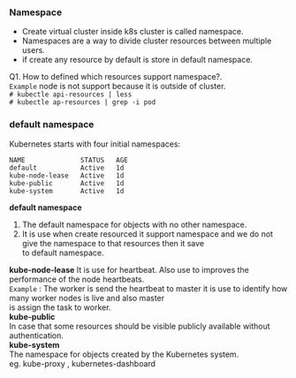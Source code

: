 ### Namespace  
* Create virtual cluster inside k8s cluster is called namespace.  
* Namespaces are a way to divide cluster resources between multiple users.  
* if create any resource by default is store in default namespace.  
  
Q1. How to defined which resources support namespace?.     
`Example` node is not support because it is outside of cluster.  
`# kubectle api-resources | less `   
`# kubectle ap-resources | grep -i pod `   
  
 
### default namespace  
Kubernetes starts with four initial namespaces:  
```` 
NAME              STATUS   AGE
default           Active   1d
kube-node-lease   Active   1d
kube-public       Active   1d
kube-system       Active   1d 
```` 
**default namespace**   
1. The default namespace for objects with no other namespace.  
2. It is use when create resourced it support namespace and we do not give the namespace to that resources then it save  
to  default namespace.    
  
**kube-node-lease** 
It is  use for heartbeat. Also use to improves the performance of the node heartbeats.   
`Example` : The worker is send the heartbeat to master it is use to identify how many worker nodes is live and also master    
is assign the task to worker.   
**kube-public**   
In case that some resources should be visible publicly available without authentication.   
**kube-system**  
The namespace for objects created by the Kubernetes system.     
eg. kube-proxy , kubernetes-dashboard   
 